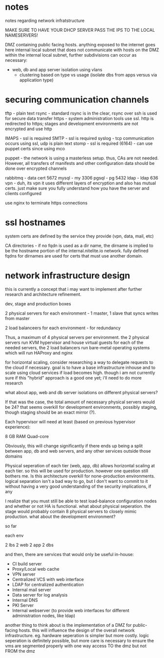 # notes

notes regarding network infratstructure

MAKE SURE TO HAVE YOUR DHCP SERVER PASS THE IPS TO THE LOCAL NAMESERVERS!

DMZ containing public facing hosts. anything exposed to the internet goes here
internal local subnet that does not communicate with hosts on the DMZ
within the internal local subnet, further subdivisions can occur as necessary:
  - web, db and app server isolation using vlans
    - clustering based on type vs usage (isolate dbs from apps versus via
      application type)


# securing communication channels
tftp - plain text
rsync - standard rsync is in the clear, rsync over ssh is used for secure data transfer
https - system administration tools use ssl. http is redirected to https; stages
and development environments are not encrypted and use http

IMAPS - ssl is required
SMTP - ssl is required
syslog - tcp communication occurs using ssl, udp is plain text
stomp - ssl is required (6164) - can use puppet certs since using mco

puppet - the network is using a masterless setup. thus, CAs are not needed.
However, all transfers of manifests and other configuration data should be done
over encrypted channels

rabbitmq - data cert 5672
mysql - my 3306
pgsql - pg 5432
ldap - ldap 636
vpn - duh, its vpn it uses different layers of encryption and also has mutual
certs. just make sure you fully understand how you have the server and clients
configured

use nginx to terminate https connections

# ssl hostnames
system certs are defined by the service they provide (vpn, data, mail, etc)

CA directories - if no fqdn is used as a dir name, the dirname is implied to be
the hostname portion of the internal.nitelite.io network. fully defined fqdns
for dirnames are used for certs that must use another domain.

# network infrastructure design

this is currently a concept that i may want to implement after further research
and architecture refinement.

dev, stage and production boxes

2 physical servers for each environment - 1 master, 1 slave that syncs writes from
master

2 load balanceers for each environment - for redundancy

Thus, a maximum of 4 physical servers per environment. the 2 physical servers
run KVM hypervisor and house virtual guests for each of the needed servers, the
2 load balancers run bare-metal operating systems which will run HAProxy and
nginx

for horizontal scaling, consider researching a way to delegate requests to the
cloud if necessary. goal is to have a base infrastructure inhouse and to
scale using cloud services if load becomes high. though i am not currently sure
if this "hybrid" approach is a good one yet; i'll need to do more research

what about app, web and db server isolations on different physical servers?

If that was the case, the total amount of necessary physical servers would be
24? that seems overkill for development environments, possibly staging, though
staging should be an exact mirror (?).

Each hypervisor will need at least (based on previous hypervisor experience):

8 GB RAM
Quad-core

Obviously, this will change significantly if there ends up being a split between
app, db and web servers, and any other services outside those domains

Physical seperation of each tier (web, app, db) allows horizontal scaling at
each tier. so this will be used for production. however one question still
bothers me. Is this architecture overkill for none-production environments.
logical separation isn't a bad way to go, but I don't want to commit to it
without having a very good understanding of the security implications, if any

I realize that you must still be able to test load-balance configuration nodes
and whether or not HA is functional. what about physical seperation. the stage
would probably contain 8 physical servers to closely mimic production. what
about the development environment?

so far

each env

2 lbs
2 web
2 app
2 dbs

and then, there are services that would only be useful in-house:

- CI build server
- Proxy/Local web cache
- VPN server
- Centralized VCS with web interface
- LDAP for centralized authentication
- Internal mail server
- Data server for log analysis
- Internal DNS
- PKI Server
- Internal webserver (to provide web interfaces for different administration nodes, like ldap)

another thing to think about is the implementation of a DMZ for public-facing
hosts. this will influence the design of the overall network infrastructure. eg.
hardware seperation is simpler but more costly. logic seperation is definitely
possible, but more care is necessary to ensure the vms are segmented properly
with one way access TO the dmz but not FROM the dmz

